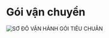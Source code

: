 # Gói vận chuyển

![SO&#x31B; &#x110;O&#x302;&#x300; VA&#x323;&#x302;N HA&#x300;NH GO&#x301;I TIE&#x302;U CHUA&#x302;&#x309;N](https://user-images.githubusercontent.com/73226975/124573623-ec2e6180-de73-11eb-83b5-de3a2a10689a.png)

